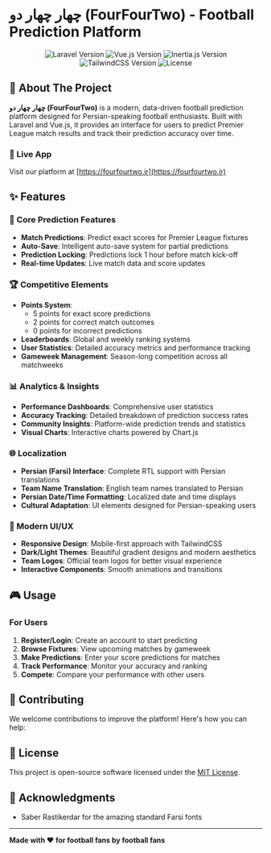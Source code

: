 # چهار چهار دو (FourFourTwo) - Football Prediction Platform

<p align="center">
  <img src="https://img.shields.io/badge/Laravel-12.x-red.svg" alt="Laravel Version">
  <img src="https://img.shields.io/badge/Vue.js-3.x-green.svg" alt="Vue.js Version">
  <img src="https://img.shields.io/badge/Inertia.js-2.x-purple.svg" alt="Inertia.js Version">
  <img src="https://img.shields.io/badge/TailwindCSS-3.x-blue.svg" alt="TailwindCSS Version">
  <img src="https://img.shields.io/badge/License-MIT-yellow.svg" alt="License">
</p>

## 🚀 About The Project

**چهار چهار دو (FourFourTwo)** is a modern, data-driven football prediction platform designed for Persian-speaking football enthusiasts. Built with Laravel and Vue.js, it provides an interface for users to predict Premier League match results and track their prediction accuracy over time.

### 🌟 Live App
Visit our platform at [https://fourfourtwo.ir](https://fourfourtwo.ir)

## ✨ Features

### 🎯 Core Prediction Features
- **Match Predictions**: Predict exact scores for Premier League fixtures
- **Auto-Save**: Intelligent auto-save system for partial predictions
- **Prediction Locking**: Predictions lock 1 hour before match kick-off
- **Real-time Updates**: Live match data and score updates

### 🏆 Competitive Elements
- **Points System**: 
  - 5 points for exact score predictions
  - 2 points for correct match outcomes
  - 0 points for incorrect predictions
- **Leaderboards**: Global and weekly ranking systems
- **User Statistics**: Detailed accuracy metrics and performance tracking
- **Gameweek Management**: Season-long competition across all matchweeks

### 📊 Analytics & Insights
- **Performance Dashboards**: Comprehensive user statistics
- **Accuracy Tracking**: Detailed breakdown of prediction success rates
- **Community Insights**: Platform-wide prediction trends and statistics
- **Visual Charts**: Interactive charts powered by Chart.js

### 🌐 Localization
- **Persian (Farsi) Interface**: Complete RTL support with Persian translations
- **Team Name Translation**: English team names translated to Persian
- **Persian Date/Time Formatting**: Localized date and time displays
- **Cultural Adaptation**: UI elements designed for Persian-speaking users

### 🎨 Modern UI/UX
- **Responsive Design**: Mobile-first approach with TailwindCSS
- **Dark/Light Themes**: Beautiful gradient designs and modern aesthetics
- **Team Logos**: Official team logos for better visual experience
- **Interactive Components**: Smooth animations and transitions


## 🎮 Usage

### For Users
1. **Register/Login**: Create an account to start predicting
2. **Browse Fixtures**: View upcoming matches by gameweek
3. **Make Predictions**: Enter your score predictions for matches
4. **Track Performance**: Monitor your accuracy and ranking
5. **Compete**: Compare your performance with other users



## 🤝 Contributing

We welcome contributions to improve the platform! Here's how you can help:


## 📄 License

This project is open-source software licensed under the [MIT License](LICENSE).


## 🙏 Acknowledgments

- Saber Rastikerdar for the amazing standard Farsi fonts

---

**Made with ❤️ for football fans by football fans**
